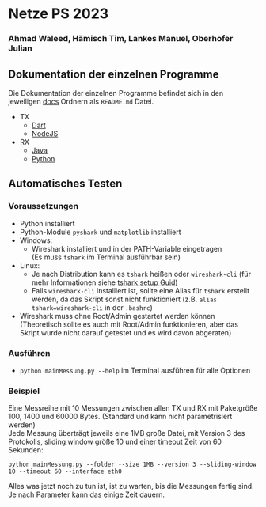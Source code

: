 # Netze PS 2023 
### Ahmad Waleed, Hämisch Tim, Lankes Manuel, Oberhofer Julian

## Dokumentation der einzelnen Programme

Die Dokumentation der einzelnen Programme befindet sich in den jeweiligen [docs](docs) Ordnern als `README.md` Datei.

- TX
    - [Dart](docs/TX/Dart/README.md)
    - [NodeJS](docs/TX/NodeJS/README.md)
- RX
    - [Java](docs/RX/Java/README.md)
    - [Python](docs/RX/Python/README.md)

## Automatisches Testen

### Voraussetzungen

- Python installiert
- Python-Module `pyshark` und `matplotlib` installiert
- Windows:
    - Wireshark installiert und in der PATH-Variable eingetragen \
    (Es muss `tshark` im Terminal ausführbar sein)
- Linux:
    - Je nach Distribution kann es `tshark` heißen oder `wireshark-cli` (für mehr Informationen siehe [tshark setup Guid](https://tshark.dev/setup/install/))
    - Falls `wireshark-cli` installiert ist, sollte eine Alias für `tshark` erstellt werden, da das Skript sonst nicht funktioniert (z.B. `alias tshark=wireshark-cli` in der `.bashrc`)
- Wireshark muss ohne Root/Admin gestartet werden können \
(Theoretisch sollte es auch mit Root/Admin funktionieren, aber das Skript wurde nicht darauf getestet und es wird davon abgeraten)

### Ausführen

- `python mainMessung.py --help` im Terminal ausführen für alle Optionen

### Beispiel

Eine Messreihe mit 10 Messungen zwischen allen TX und RX mit Paketgröße 100, 1400 und 60000 Bytes. (Standard und kann nicht parametrisiert werden) \
Jede Messung überträgt jeweils eine 1MB große Datei, mit Version 3 des Protokolls, sliding window größe 10 und einer timeout Zeit von 60 Sekunden:

```python mainMessung.py --folder --size 1MB --version 3 --sliding-window 10 --timeout 60 --interface eth0```

Alles was jetzt noch zu tun ist, ist zu warten, bis die Messungen fertig sind. \
Je nach Parameter kann das einige Zeit dauern.
